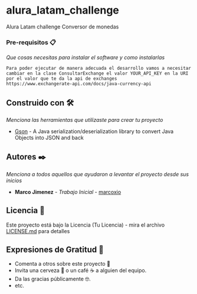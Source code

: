 # alura_latam_challenge

Alura Latam challenge Conversor de monedas

### Pre-requisitos 📋

_Que cosas necesitas para instalar el software y como instalarlas_

```
Para poder ejecutar de manera adecuada el desarrollo vamos a necesitar cambiar en la clase ConsultarExchange el valor YOUR_API_KEY en la URI por el valor que te da la api de exchanges
https://www.exchangerate-api.com/docs/java-currency-api
```

## Construido con 🛠️

_Menciona las herramientas que utilizaste para crear tu proyecto_

* [Gson](https://github.com/google/gson) - A Java serialization/deserialization library to convert Java Objects into JSON and back


## Autores ✒️

_Menciona a todos aquellos que ayudaron a levantar el proyecto desde sus inicios_

* **Marco Jimenez** - *Trabajo Inicial* - [marcoxio](https://github.com/marcoxio)


## Licencia 📄

Este proyecto está bajo la Licencia (Tu Licencia) - mira el archivo [LICENSE.md](LICENSE.md) para detalles

## Expresiones de Gratitud 🎁

* Comenta a otros sobre este proyecto 📢
* Invita una cerveza 🍺 o un café ☕ a alguien del equipo. 
* Da las gracias públicamente 🤓.
* etc.

